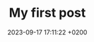 ---
layout: post
title:  "My first post"
date:   2023-09-17 17:11:22 +0200
categories: jekyll update
---